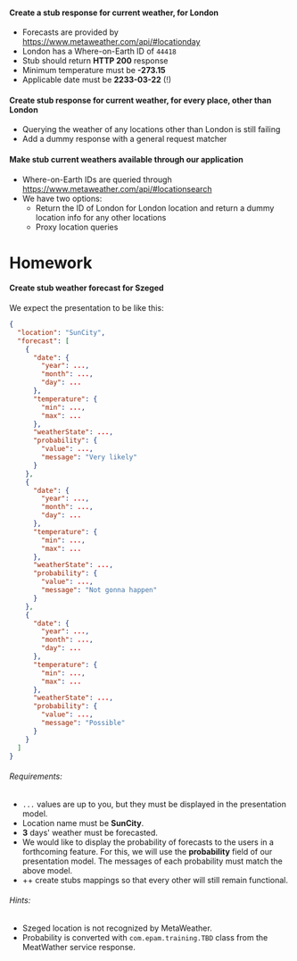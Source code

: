 #### Create a stub response for current weather, for London

* Forecasts are provided by https://www.metaweather.com/api/#locationday
* London has a Where-on-Earth ID of `44418`
* Stub should return **HTTP 200** response
* Minimum temperature must be **-273.15**
* Applicable date must be **2233-03-22** (!)


#### Create stub response for current weather, for every place, other than London

* Querying the weather of any locations other than London is still failing
* Add a dummy response with a general request matcher


#### Make stub current weathers available through our application

* Where-on-Earth IDs are queried through https://www.metaweather.com/api/#locationsearch
* We have two options:
  * Return the ID of London for London location and return a dummy location info for any other locations
  * Proxy location queries


# Homework

#### Create stub weather forecast for Szeged

We expect the presentation to be like this:

```json
{
  "location": "SunCity",
  "forecast": [
    {
      "date": {
        "year": ...,
        "month": ...,
        "day": ...
      },
      "temperature": {
        "min": ...,
        "max": ...
      },
      "weatherState": ...,
      "probability": {
        "value": ...,
        "message": "Very likely"
      }
    },
    {
      "date": {
        "year": ...,
        "month": ...,
        "day": ...
      },
      "temperature": {
        "min": ...,
        "max": ...
      },
      "weatherState": ...,
      "probability": {
        "value": ...,
        "message": "Not gonna happen"
      }
    },
    {
      "date": {
        "year": ...,
        "month": ...,
        "day": ...
      },
      "temperature": {
        "min": ...,
        "max": ...
      },
      "weatherState": ...,
      "probability": {
        "value": ...,
        "message": "Possible"
      }
    }
  ]
}
```

###### Requirements:

  * `...` values are up to you, but they must be displayed in the presentation model.
  * Location name must be **SunCity**.
  * **3** days' weather must be forecasted.
  * We would like to display the probability of forecasts to the users in a forthcoming feature. For this, we will use the **probability** field of our presentation model. The messages of each probability must match the above model.
  * ++ create stubs mappings so that every other will still remain functional.

###### Hints:
  * Szeged location is not recognized by MetaWeather.
  * Probability is converted with `com.epam.training.TBD` class from the MeatWather service response.
